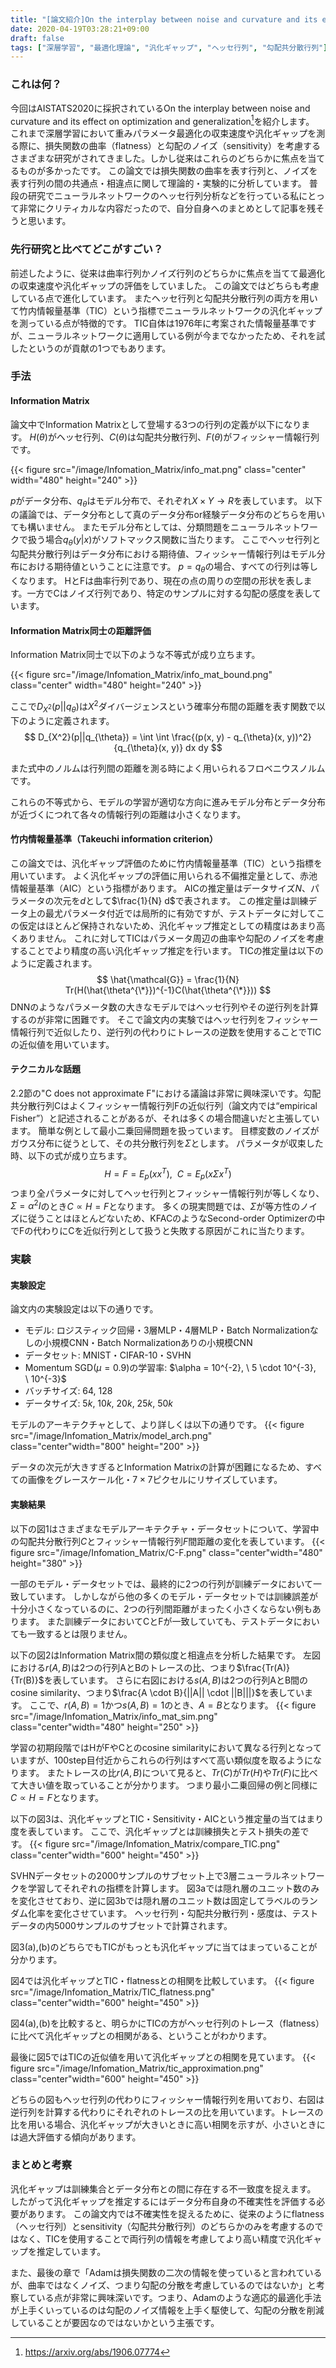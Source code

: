 ```yaml
---
title: "[論文紹介]On the interplay between noise and curvature and its effect on optimization and generalization"
date: 2020-04-19T03:28:21+09:00
draft: false
tags: ["深層学習", "最適化理論", "汎化ギャップ", "ヘッセ行列", "勾配共分散行列"]
---
```

### これは何？
今回はAISTATS2020に採択されているOn the interplay between noise and curvature and its effect on optimization and generalization[^thomas2020]を紹介します。
これまで深層学習において重みパラメータ最適化の収束速度や汎化ギャップを測る際に、損失関数の曲率（flatness）と勾配のノイズ（sensitivity）を考慮するさまざまな研究がされてきました。しかし従来はこれらのどちらかに焦点を当てるものが多かったです。
この論文では損失関数の曲率を表す行列と、ノイズを表す行列の間の共通点・相違点に関して理論的・実験的に分析しています。
普段の研究でニューラルネットワークのヘッセ行列分析などを行っている私にとって非常にクリティカルな内容だったので、自分自身へのまとめとして記事を残そうと思います。

[^thomas2020]: https://arxiv.org/abs/1906.07774

### 先行研究と比べてどこがすごい？
前述したように、従来は曲率行列かノイズ行列のどちらかに焦点を当てて最適化の収束速度や汎化ギャップの評価をしていました。
この論文ではどちらも考慮している点で進化しています。
またヘッセ行列と勾配共分散行列の両方を用いて竹内情報量基準（TIC）という指標でニューラルネットワークの汎化ギャップを測っている点が特徴的です。
TIC自体は1976年に考案された情報量基準ですが、ニューラルネットワークに適用している例が今までなかったため、それを試したというのが貢献の1つでもあります。

### 手法
#### Information Matrix
論文中でInformation Matrixとして登場する3つの行列の定義が以下になります。
$H(\theta)$がヘッセ行列、$C(\theta)$は勾配共分散行列、$F(\theta)$がフィッシャー情報行列です。

{{< figure src="/image/Infomation_Matrix/info_mat.png" class="center" width="480" height="240" >}}

$p$がデータ分布、$q_{\theta}$はモデル分布で、それぞれ$X \times Y \rightarrow R$を表しています。
以下の議論では、データ分布として真のデータ分布or経験データ分布のどちらを用いても構いません。
またモデル分布としては、分類問題をニューラルネットワークで扱う場合$q_{\theta}(y|x)$がソフトマックス関数に当たります。
ここでヘッセ行列と勾配共分散行列はデータ分布における期待値、フィッシャー情報行列はモデル分布における期待値ということに注意です。
$p=q_{\theta}$の場合、すべての行列は等しくなります。
HとFは曲率行列であり、現在の点の周りの空間の形状を表します。一方でCはノイズ行列であり、特定のサンプルに対する勾配の感度を表しています。

#### Information Matrix同士の距離評価
Information Matrix同士で以下のような不等式が成り立ちます。

{{< figure src="/image/Infomation_Matrix/info_mat_bound.png" class="center" width="480" height="240" >}}

ここで$D_{X^2}(p||q_{\theta})$は$X^2$ダイバージェンスという確率分布間の距離を表す関数で以下のように定義されます。
$$
D_{X^2}(p||q_{\theta}) = \int \int \frac{(p(x, y) - q_{\theta}(x, y))^2}{q_{\theta}(x, y)} dx dy
$$

また式中のノルムは行列間の距離を測る時によく用いられるフロベニウスノルムです。

これらの不等式から、モデルの学習が適切な方向に進みモデル分布とデータ分布が近づくにつれて各々の情報行列の距離は小さくなります。

#### 竹内情報量基準（Takeuchi information criterion）
この論文では、汎化ギャップ評価のために竹内情報量基準（TIC）という指標を用いています。
よく汎化ギャップの評価に用いられる不偏推定量として、赤池情報量基準（AIC）という指標があります。
AICの推定量はデータサイズ$N$、パラメータの次元を$d$として$\frac{1}{N} d$で表されます。
この推定量は訓練データ上の最尤パラメータ付近では局所的に有効ですが、テストデータに対してこの仮定はほとんど保持されないため、汎化ギャップ推定としての精度はあまり高くありません。
これに対してTICはパラメータ周辺の曲率や勾配のノイズを考慮することでより精度の高い汎化ギャップ推定を行います。
TICの推定量は以下のように定義されます。
$$
\hat{\mathcal{G}} = \frac{1}{N} Tr(H(\hat{\theta^{\*}})^{-1}C(\hat{\theta^{\*}}))
$$
DNNのようなパラメータ数の大きなモデルではヘッセ行列やその逆行列を計算するのが非常に困難です。
そこで論文内の実験ではヘッセ行列をフィッシャー情報行列で近似したり、逆行列の代わりにトレースの逆数を使用することでTICの近似値を用いています。

#### テクニカルな話題
2.2節の"C does not approximate F"における議論は非常に興味深いです。勾配共分散行列Cはよくフィッシャー情報行列Fの近似行列（論文内では“empirical Fisher”）と記述されることがあるが、それは多くの場合間違いだと主張しています。
簡単な例として最小二乗回帰問題を扱っています。
目標変数のノイズがガウス分布に従うとして、その共分散行列を$\Sigma$とします。
パラメータが収束した時、以下の式が成り立ちます。
$$
H=F=E_{p}(x x^{T}), \ \ C=E_{p}(x \Sigma x^{T})
$$
つまり全パラメータに対してヘッセ行列とフィッシャー情報行列が等しくなり、$\Sigma = \alpha^2 I$のとき$C \propto H = F$となります。
多くの現実問題では、$\Sigma$が等方性のノイズに従うことはほとんどないため、KFACのようなSecond-order Optimizerの中でFの代わりにCを近似行列として扱うと失敗する原因がこれに当たります。

### 実験
#### 実験設定
論文内の実験設定は以下の通りです。
- モデル: ロジスティック回帰・3層MLP・4層MLP・Batch Normalizationなしの小規模CNN・Batch Normalizationありの小規模CNN
- データセット: MNIST・CIFAR-10・SVHN
- Momentum SGD($\mu=0.9$)の学習率: $\alpha = 10^{-2}, \ 5 \cdot 10^{-3}, \ 10^{-3}$
- バッチサイズ: $64, \ 128$
- データサイズ: $5k, \ 10k, \ 20k, \ 25k, \ 50k$

モデルのアーキテクチャとして、より詳しくは以下の通りです。
{{< figure src="/image/Infomation_Matrix/model_arch.png" class="center"width="800" height="200" >}}

データの次元が大きすぎるとInformation Matrixの計算が困難になるため、すべての画像をグレースケール化・$7 \times 7$ピクセルにリサイズしています。

#### 実験結果
以下の図1はさまざまなモデルアーキテクチャ・データセットについて、学習中の勾配共分散行列$C$とフィッシャー情報行列$F$間距離の変化を表しています。
{{< figure src="/image/Infomation_Matrix/C-F.png" class="center"width="480" height="380" >}}

一部のモデル・データセットでは、最終的に2つの行列が訓練データにおいて一致しています。
しかしながら他の多くのモデル・データセットでは訓練誤差が十分小さくなっているのに、2つの行列間距離がまったく小さくならない例もあります。
また訓練データにおいてCとFが一致していても、テストデータにおいても一致するとは限りません。

以下の図2はInformation Matrix間の類似度と相違点を分析した結果です。
左図における$r(A,B)$は2つの行列AとBのトレースの比、つまり$\frac{Tr(A)}{Tr(B)}$を表しています。
さらに右図における$s(A,B)$は2つの行列AとB間のcosine similarity、つまり$\frac{A \cdot B}{||A|| \cdot ||B|||}$を表しています。
ここで、$r(A,B)=1$かつ$s(A,B)=1$のとき、$A=B$となります。
{{< figure src="/image/Infomation_Matrix/info_mat_sim.png" class="center"width="480" height="250" >}}

学習の初期段階ではHがFやCとのcosine similarityにおいて異なる行列となっていますが、100step目付近からこれらの行列はすべて高い類似度を取るようになります。
またトレースの比$r(A,B)$について見ると、$Tr(C)$が$Tr(H)$や$Tr(F)$に比べて大きい値を取っていることが分かります。
つまり最小二乗回帰の例と同様に$C \propto H = F$となります。

以下の図3は、汎化ギャップとTIC・Sensitivity・AICという推定量の当てはまり度を表しています。
ここで、汎化ギャップとは訓練損失とテスト損失の差です。
{{< figure src="/image/Infomation_Matrix/compare_TIC.png" class="center"width="600" height="450" >}}

SVHNデータセットの2000サンプルのサブセット上で3層ニューラルネットワークを学習してそれぞれの指標を計算します。
図3aでは隠れ層のユニット数のみを変化させており、逆に図3bでは隠れ層のユニット数は固定してラベルのランダム化率を変化させています。
ヘッセ行列・勾配共分散行列・感度は、テストデータの内5000サンプルのサブセットで計算されます。

図3(a),(b)のどちらでもTICがもっとも汎化ギャップに当てはまっていることが分かります。

図4では汎化ギャップとTIC・flatnessとの相関を比較しています。
{{< figure src="/image/Infomation_Matrix/TIC_flatness.png" class="center"width="600" height="450" >}}

図4(a),(b)を比較すると、明らかにTICの方がヘッセ行列のトレース（flatness）に比べて汎化ギャップとの相関がある、ということがわかります。

最後に図5ではTICの近似値を用いて汎化ギャップとの相関を見ています。
{{< figure src="/image/Infomation_Matrix/tic_approximation.png" class="center"width="600" height="450" >}}

どちらの図もヘッセ行列の代わりにフィッシャー情報行列を用いており、右図は逆行列を計算する代わりにそれぞれのトレースの比を用いています。トレースの比を用いる場合、汎化ギャップが大きいときに高い相関を示すが、小さいときには過大評価する傾向があります。

### まとめと考察
汎化ギャップは訓練集合とデータ分布との間に存在する不一致度を捉えます。
したがって汎化ギャップを推定するにはデータ分布自身の不確実性を評価する必要があります。
この論文内では不確実性を捉えるために、従来のようにflatness（ヘッセ行列）とsensitivity（勾配共分散行列）のどちらかのみを考慮するのではなく、TICを使用することで両行列の情報を考慮してより高い精度で汎化ギャップを推定しています。

また、最後の章で「Adamは損失関数の二次の情報を使っていると言われているが、曲率ではなくノイズ、つまり勾配の分散を考慮しているのではないか」と考察している点が非常に興味深いです。つまり、Adamのような適応的最適化手法が上手くいっているのは勾配のノイズ情報を上手く駆使して、勾配の分散を削減していることが要因なのではないかという主張です。